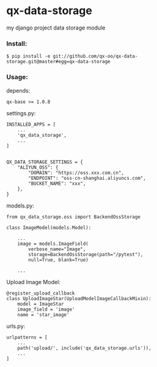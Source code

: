 # qx-data-storage
my django project data storage module

### Install:

    $ pip install -e git://github.com/qx-oo/qx-data-storage.git@master#egg=qx-data-storage

### Usage:

depends:

    qx-base >= 1.0.8

settings.py:

    INSTALLED_APPS = [
        ...
        'qx_data_storage',
        ...
    ]


    QX_DATA_STORAGE_SETTINGS = {
        "ALIYUN_OSS": {
            "DOMAIN": "https://oss.xxx.com.cn",
            "ENDPOINT": "oss-cn-shanghai.aliyuncs.com",
            "BUCKET_NAME": "xxx",
        },
    }

models.py:

    from qx_data_storage.oss import BackendOssStorage

    class ImageModel(models.Model):

        ...
        image = models.ImageField(
            verbose_name="Image",
            storage=BackendOssStorage(path="/pytest"),
            null=True, blank=True)
        
        ...

Upload Image Model:

    @register_upload_callback
    class UploadImageStar(UploadModelImageCallbackMixin):
        model = ImageStar
        image_field = 'image'
        name = 'star_image'

urls.py:

    urlpatterns = [
        ...
        path('upload/', include('qx_data_storage.urls')),
        ...
    ]
